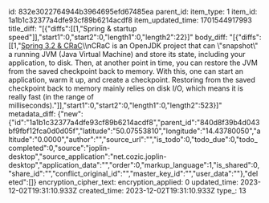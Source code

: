 id: 832e3022764944b3964695efd67485ea
parent_id: 
item_type: 1
item_id: 1a1b1c32377a4dfe93cf89b6214acdf8
item_updated_time: 1701544917993
title_diff: "[{\"diffs\":[[1,\"Spring & startup speed\"]],\"start1\":0,\"start2\":0,\"length1\":0,\"length2\":22}]"
body_diff: "[{\"diffs\":[[1,\"[Spring 3.2 & CRaC](https://foojay.io/today/springboot-3-2-crac/)\\\nCRaC is an OpenJDK project that can \\\"snapshot\\\" a running JVM (Java Virtual Machine) and store its state, including your application, to disk. Then, at another point in time, you can restore the JVM from the saved checkpoint back to memory. With this, one can start an application, warm it up, and create a checkpoint. Restoring from the saved checkpoint back to memory mainly relies on disk I/O, which means it is really fast (in the range of milliseconds).\"]],\"start1\":0,\"start2\":0,\"length1\":0,\"length2\":523}]"
metadata_diff: {"new":{"id":"1a1b1c32377a4dfe93cf89b6214acdf8","parent_id":"840d8f39b4d043bf9fbf12fca0d0d05f","latitude":"50.07553810","longitude":"14.43780050","altitude":"0.0000","author":"","source_url":"","is_todo":0,"todo_due":0,"todo_completed":0,"source":"joplin-desktop","source_application":"net.cozic.joplin-desktop","application_data":"","order":0,"markup_language":1,"is_shared":0,"share_id":"","conflict_original_id":"","master_key_id":"","user_data":""},"deleted":[]}
encryption_cipher_text: 
encryption_applied: 0
updated_time: 2023-12-02T19:31:10.933Z
created_time: 2023-12-02T19:31:10.933Z
type_: 13